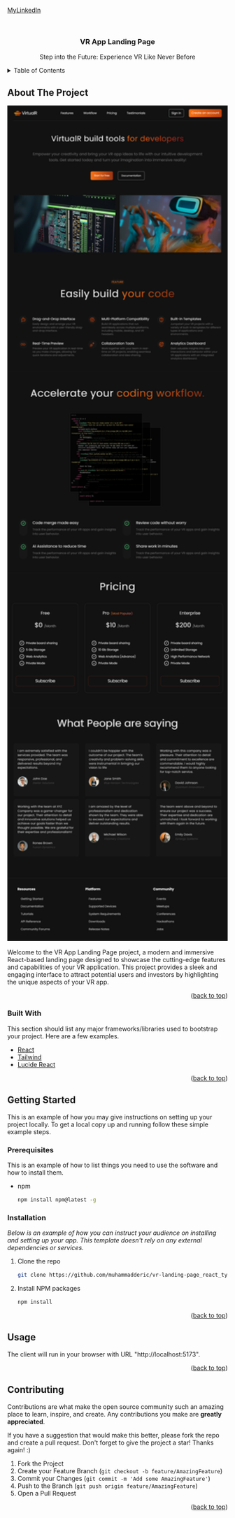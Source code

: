 <a name="readme-top"></a>

[MyLinkedIn][linkedin-url]

<br />
<div align="center">
  <h3 align="center">VR App Landing Page</h3>

  <p align="center">
    Step into the Future: Experience VR Like Never Before
    <br />
  </p>
</div>

<!-- TABLE OF CONTENTS -->
<details>
  <summary>Table of Contents</summary>
  <ol>
    <li>
      <a href="#about-the-project">About The Project</a>
      <a href="#built-with">Built With</a>\
    </li>
    <li>
      <a href="#getting-started">Getting Started</a>
      <ul>
        <li><a href="#prerequisites">Prerequisites</a></li>
        <li><a href="#installation">Installation</a></li>
      </ul>
    </li>
    <li><a href="#usage">Usage</a></li>
    <li><a href="#contributing">Contributing</a></li>
  </ol>
</details>

<!-- ABOUT THE PROJECT -->
## About The Project

<img src="./public/vr-landing-page.png" width="750">

Welcome to the VR App Landing Page project, a modern and immersive React-based landing page designed to showcase the cutting-edge features and capabilities of your VR application. This project provides a sleek and engaging interface to attract potential users and investors by highlighting the unique aspects of your VR app.

<p align="right">(<a href="#readme-top">back to top</a>)</p>


### Built With

This section should list any major frameworks/libraries used to bootstrap your project. Here are a few examples.

* [React][React-url]
* [Tailwind][Tailwind-url]
* [Lucide React][lucide-react-url]

<p align="right">(<a href="#readme-top">back to top</a>)</p>

<!-- GETTING STARTED -->
## Getting Started

This is an example of how you may give instructions on setting up your project locally.
To get a local copy up and running follow these simple example steps.

### Prerequisites

This is an example of how to list things you need to use the software and how to install them.
* npm
  ```sh
  npm install npm@latest -g
  ```

### Installation

_Below is an example of how you can instruct your audience on installing and setting up your app. This template doesn't rely on any external dependencies or services._

1. Clone the repo
   ```sh
   git clone https://github.com/muhammadderic/vr-landing-page_react_typescript_tailwind.git
   ```
2. Install NPM packages
   ```sh
   npm install
   ```
<p align="right">(<a href="#readme-top">back to top</a>)</p>

<!-- USAGE EXAMPLES -->
## Usage

The client will run in your browser with URL "http://localhost:5173". 

<p align="right">(<a href="#readme-top">back to top</a>)</p>

<!-- CONTRIBUTING -->
## Contributing

Contributions are what make the open source community such an amazing place to learn, inspire, and create. Any contributions you make are **greatly appreciated**.

If you have a suggestion that would make this better, please fork the repo and create a pull request.
Don't forget to give the project a star! Thanks again! :)

1. Fork the Project
2. Create your Feature Branch (`git checkout -b feature/AmazingFeature`)
3. Commit your Changes (`git commit -m 'Add some AmazingFeature'`)
4. Push to the Branch (`git push origin feature/AmazingFeature`)
5. Open a Pull Request

<p align="right">(<a href="#readme-top">back to top</a>)</p>

<!-- MARKDOWN LINKS & IMAGES -->
[linkedin-url]: https://linkedin.com/in/muhammad-donny-ericson
[React-url]: https://create-react-app.dev/
[Tailwind-url]: https://tailwindcss.com/
[lucide-react-url]: https://lucide.dev/
